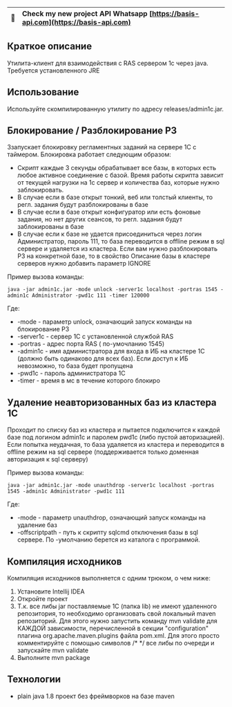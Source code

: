 
| :memo:        | Check my new project API Whatsapp [https://basis-api.com](https://basis-api.com)      |
|---------------|:------------------------|

## Краткое описание
Утилита-клиент для взаимодействия с RAS сервером 1с через java. Требуется установленного JRE

## Использование

Иcпользуйте скомпилированную утилиту по адресу releases/admin1c.jar. 

## Блокирование / Разблокирование РЗ

Ззапускает блокировку регламентных заданий на сервере 1С с таймером. Блокировка работает следующим образом: 

* Скрипт каждые 3 секунды обрабатывает все базы, в которых есть любое активное соединение с базой. Время работы скрипта зависит от текущей нагрузки на 1с сервер и количества баз, которые нужно заблокировать.
* В случае если в базе открыт тонкий, веб или толстый клиенты, то регл. задания будут разблокированы в базе
* В случае если в базе открыт конфигуратор или есть фоновые задания, но нет других сеансов, то регл. задания будут заблокированы в базе
* В случае если к базе не удается присоединиться через логин Администратор, пароль 111, то база переводится в offline режим в sql сервере и удаляется из кластера.
Если вам нужно разблокировать РЗ на конкретной базе, то в свойство Описание базы в кластере серверов нужно добавить параметр IGNORE

Пример вызова команды:

```
java -jar admin1c.jar -mode unlock -server1c localhost -portras 1545 -admin1c Administrator -pwd1c 111 -timer 120000
```
Где:

* -mode -  параметр unlock, означающий запуск команды на блокирование РЗ
* -server1c - сервер 1С с установленной службой RAS
* -portras - адрес порта RAS ( по-умочланию 1545)
* -admin1c - имя администратора для входа в ИБ на кластере 1С (должно быть одинаково для всех баз). Если доступ к ИБ невозможно, то база будет пропущена
* -pwd1c - пароль администратора 1С
* -timer - время в мс в течение которого блокиро

## Удаление неавторизованных баз из кластера 1С

Проходит по списку баз из кластера и пытается подключится к каждой базе под логином admin1c и паролем pwd1c (либо пустой авторизацией). Если попытка неудачная, то база удаляется из кластера и переводится в offline режим на sql сервере (поддерживается только доменная авторизация к sql серверу)

Пример вызова команды:

```
java -jar admin1c.jar -mode unauthdrop -server1c localhost -portras 1545 -admin1c Administrator -pwd1c 111
```
Где:

* -mode -  параметр unauthdrop, означающий запуск команды на удаление баз
* -offscriptpath - путь к скрипту sqlcmd отключения базы в sql сервере. По -умолчанию берется из каталога с программой.

## Компиляция исходников

Компиляция исходников выполняется с одним трюком, о чем ниже:

1. Установите Intellij IDEA
2. Откройте проект
3. Т.к. все либы jar поставляемые 1С (папка lib) не имеют удаленного репозитория, то необходимо организовать свой локальный maven репозиторий. Для этого нужно запустить команду mvn validate для КАЖДОЙ зависимости, перечисленной в  секции "configuration" плагина org.apache.maven.plugins файла pom.xml.
Для этого просто комментируйте с помощью символов /* */ все либы по очереди и запускайте mvn validate
4. Выполните mvn package

## Технологии

- plain java 1.8 проект без фреймворков на базе maven

